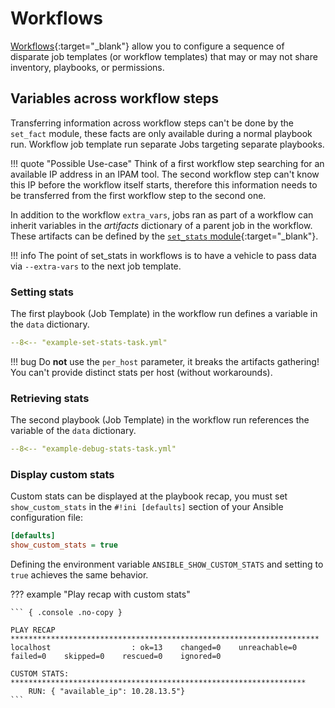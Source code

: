 # Workflows

[Workflows](https://docs.ansible.com/automation-controller/latest/html/userguide/workflows.html){:target="_blank"} allow you to configure a sequence of disparate job templates (or workflow templates) that may or may not share inventory, playbooks, or permissions.

## Variables across workflow steps

Transferring information across workflow steps can't be done by the `set_fact` module, these facts are only available during a normal playbook run. Workflow job template run separate Jobs targeting separate playbooks.

!!! quote "Possible Use-case"
    Think of a first workflow step searching for an available IP address in an IPAM tool. The second workflow step can't know this IP before the workflow itself starts, therefore this information needs to be transferred from the first workflow step to the second one.

In addition to the workflow `extra_vars`, jobs ran as part of a workflow can inherit variables in the *artifacts* dictionary of a parent job in the workflow. These artifacts can be defined by the [`set_stats` module](https://docs.ansible.com/ansible/latest/collections/ansible/builtin/set_stats_module.html){:target="_blank"}.

!!! info
    The point of set_stats in workflows is to have a vehicle to pass data via `--extra-vars` to the next job template.

### Setting stats

The first playbook (Job Template) in the workflow run defines a variable in the `data` dictionary.

```yaml title="Task of playbook in Workflow node 1"
--8<-- "example-set-stats-task.yml"
```

!!! bug
    Do **not** use the `per_host` parameter, it breaks the artifacts gathering!  
    You can't provide distinct stats per host (without workarounds).

### Retrieving stats

The second playbook (Job Template) in the workflow run references the variable of the `data` dictionary.

```yaml title="Task of playbook in Workflow node 2"
--8<-- "example-debug-stats-task.yml"
```

### Display custom stats

Custom stats can be displayed at the playbook recap, you must set `show_custom_stats` in the `#!ini [defaults]` section of your Ansible configuration file:

```ini title="ansible.cfg"
[defaults]
show_custom_stats = true
```

Defining the environment variable `ANSIBLE_SHOW_CUSTOM_STATS` and setting to `true` achieves the same behavior.

??? example "Play recap with custom stats"

    ``` { .console .no-copy }

    PLAY RECAP *********************************************************************
    localhost                  : ok=13    changed=0    unreachable=0    failed=0    skipped=0    rescued=0    ignored=0

    CUSTOM STATS: ******************************************************************
        RUN: { "available_ip": 10.28.13.5"}
    ```
